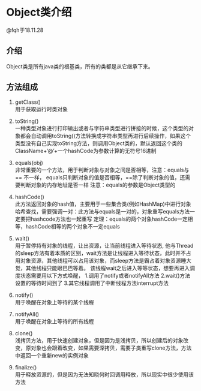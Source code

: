 # Object类介绍
@fqh于18.11.28
## 介绍

Object类是所有java类的根基类，所有的类都是从它继承下来。

## 方法组成

1.  getClass()  
    用于获取运行时类对象
    
2.  toString()  
    一种类型对象进行打印输出或者与字符串类型进行拼接的时候，这个类型的对象都会自动调用toString()方法转换成字符串类型再进行后续操作，如果这个类型没有自己实现toString方法，则调用Object类的，默认返回这个类的ClassName+‘@’+一个hashCode为参数计算的无符号16进制
    
3.  equals(obj)  
    非常重要的一个方法，用于判断对象与对象之间是否相等，注意：equals与== 不一样， equals只判断对象的值是否相等，==除了判断对象的值，还需要判断对象的内存地址是否一样 注意：equals的参数是Object类型的
    
4.  hashCode()  
    此方法返回对象的hash值，主要用于一些集合类(例如HashMap)中进行对象哈希查找，需要强调一对：此方法与equals是一对的，对象重写equals方法一定要把hashcode方法也一起重写 定理：equals的两个对象hashCode一定相等，hashCode相等的两个对象不一定equals
    
5.  wait()  
    用于暂停持有对象的线程，让出资源，让当前线程进入等待状态, 他与Thread的sleep方法有着本质的区别，wait方法是让线程进入等待状态，此时并不占用对象资源，其他线程可以占用该对象，而sleep方法是霸占着对象资源睡大觉，其他线程只能眼巴巴等着。 该线程wait之后进入等等状态，想要再进入调度状态需要用以下方式唤醒， 1.调用了notify或者notifyAll方法 2.wait()方法设置的等待时间到了 3.其它线程调用了中断线程方法interrupt方法
    
6.  notify()  
    用于唤醒在对象上等待的某个线程
    
7.  notifyAll()  
    用于唤醒在对象上等待的所有线程
    
8.  clone()  
    浅拷贝方法，用于快速创建对象，但是因为是浅拷贝，所以创建后的对象改变，原对象也会跟着改变，如果需要深拷贝，需要子类重写clone方法，方法中返回一个重新new的实例对象
    
9.  finalize()  
    用于释放资源的，但是因为无法知晓何时回调用释放，所以现实中很少使用该方法